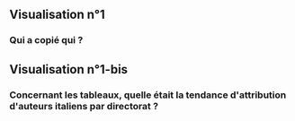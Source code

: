 ## Visualisation n°1
### Qui a copié qui ?

<div class="flourish-embed" data-src="visualisation/227132"></div><script src="https://public.flourish.studio/resources/embed.js"></script>


## Visualisation n°1-bis
### Concernant les tableaux, quelle était la tendance d'attribution d'auteurs italiens par directorat ?

<div class="flourish-embed" data-src="visualisation/267838"></div><script src="https://public.flourish.studio/resources/embed.js"></script>

